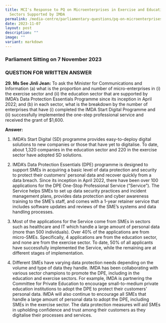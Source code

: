 ```yaml
---
title: MCI's Response to PQ on Microenterprises in Exercise and Education
  Sectors Supported by IMDA
permalink: /media-centre/parliamentary-questions/pq-on-microenterprises-in-exercise-and-education-sectors/
date: 2023-11-07
layout: post
description: ""
image: ""
variant: markdown
---
```

### Parliament Sitting on 7 November 2023

### QUESTION FOR WRITTEN ANSWER

**29. Ms See Jinli Jean:** To ask the Minister for Communications and Information (a) what is the proportion and number of micro-enterprises in (i) the exercise sector and (ii) the education sector that are supported by IMDA’s Data Protection Essentials Programme since its inception in April 2022; and (b) in each sector, what is the breakdown by the number of enterprises that have (i) completed the IMDA Start Digital Programme and (ii) successfully implemented the one-step professional service and received the grant of $1,600.

**Answer:**

1. IMDA’s Start Digital (SD) programme provides easy-to-deploy digital solutions to new companies or those that have yet to digitalise. To date, about 1,320 companies in the education sector and 220 in the exercise sector have adopted SD solutions.

2.	IMDA’s Data Protection Essentials (DPE) programme is designed to support SMEs in acquiring a basic level of data protection and security to protect their customers’ personal data and recover quickly from a data breach. Since its inception in April 2022, there have been over 100 applications for the DPE One-Stop Professional Service (“Service”). The Service helps SMEs to set up data security practices and incident management plans, provides data protection and cyber awareness training to the SME’s staff, and comes with a 1-year retainer service that includes software updates and reviews of the SME’s systems and data handling processes. 

3.	Most of the applications for the Service come from SMEs in sectors such as healthcare and IT which handle a large amount of personal data (more than 500 individuals). Over 40% of the applications are from micro-SMEs. Specifically, 4 applications are from the education sector, and none are from the exercise sector. To date, 50% of all applicants have successfully implemented the Service, while the remaining are at different stages of implementation.

4.	Different SMEs have varying data protection needs depending on the volume and type of data they handle. IMDA has been collaborating with various sector champions to promote the DPE, including in the education and exercise sectors. For example, IMDA is partnering the Committee for Private Education to encourage small-to-medium private education institutions to adopt the DPE to protect their customers’ personal data. IMDA will also continue to encourage all SMEs that handle a large amount of personal data to adopt the DPE, including SMEs in the exercise sector. The data protection measures will aid SMEs in upholding confidence and trust among their customers as they digitalise their processes and services.